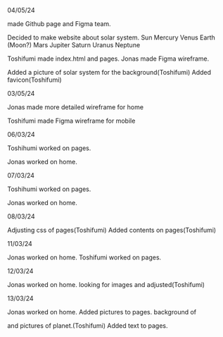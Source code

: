 04/05/24

made Github page and Figma team.

Decided to make website about solar system.
    Sun
    Mercury
    Venus
    Earth
    (Moon?)
    Mars
    Jupiter
    Saturn
    Uranus
    Neptune

Toshifumi made index.html and pages.
Jonas made Figma wireframe.

Added a picture of solar system for the background(Toshifumi)
Added favicon(Toshifumi)

03/05/24

Jonas made more detailed wireframe for home

Toshifumi made Figma wireframe for mobile


06/03/24

Toshihumi worked on pages.

Jonas worked on home.


07/03/24

Toshihumi worked on pages.

Jonas worked on home.


08/03/24

Adjusting css of pages(Toshifumi)
Added contents on pages(Toshifumi)


11/03/24

Jonas worked on home.
Toshifumi worked on pages.


12/03/24

Jonas worked on home.
looking for images and adjusted(Toshifumi)


13/03/24


Jonas worked on home.
Added pictures to pages. background of <main>and pictures of planet.(Toshifumi)
Added text to pages.